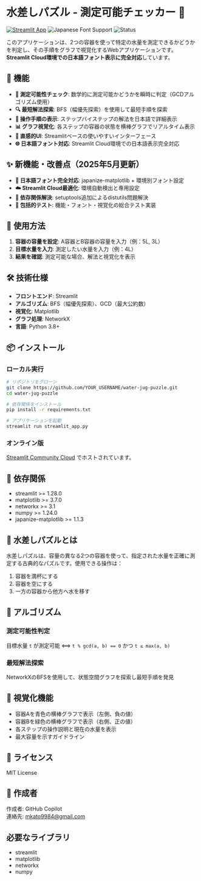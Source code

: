 # 水差しパズル - 測定可能チェッカー 🚰

[![Streamlit App](https://static.streamlit.io/badges/streamlit_badge_black_white.svg)](https://water-jug-puzzle.streamlit.app)
![Japanese Font Support](https://img.shields.io/badge/日本語フォント-対応済み-green)
![Status](https://img.shields.io/badge/Status-Production%20Ready-brightgreen)

このアプリケーションは、2つの容器を使って特定の水量を測定できるかどうかを判定し、その手順をグラフで視覚化するWebアプリケーションです。**Streamlit Cloud環境での日本語フォント表示に完全対応**しています。

## 🎯 機能

- **📐 測定可能性チェック**: 数学的に測定可能かどうかを瞬時に判定（GCDアルゴリズム使用）
- **🔍 最短解法探索**: BFS（幅優先探索）を使用して最短手順を探索
- **📝 操作手順の表示**: ステップバイステップの解法を日本語で詳細表示
- **📊 グラフ視覚化**: 各ステップの容器の状態を横棒グラフでリアルタイム表示
- **🎨 直感的UI**: Streamlitベースの使いやすいインターフェース
- **🌐 日本語フォント対応**: Streamlit Cloud環境での日本語表示完全対応

## ✨ 新機能・改善点（2025年5月更新）

- **🎌 日本語フォント完全対応**: japanize-matplotlib + 環境別フォント設定
- **☁️ Streamlit Cloud最適化**: 環境自動検出と専用設定
- **🔧 依存関係解決**: setuptools追加によるdistutils問題解決
- **🧪 包括的テスト**: 機能・フォント・視覚化の総合テスト実装

## 🚀 使用方法

1. **容器の容量を設定**: A容器とB容器の容量を入力（例：5L, 3L）
2. **目標水量を入力**: 測定したい水量を入力（例：4L）
3. **結果を確認**: 測定可能な場合、解法と視覚化を表示

## 🛠 技術仕様

- **フロントエンド**: Streamlit
- **アルゴリズム**: BFS（幅優先探索）、GCD（最大公約数）
- **視覚化**: Matplotlib
- **グラフ処理**: NetworkX
- **言語**: Python 3.8+

## 📦 インストール

### ローカル実行

```bash
# リポジトリをクローン
git clone https://github.com/YOUR_USERNAME/water-jug-puzzle.git
cd water-jug-puzzle

# 依存関係をインストール
pip install -r requirements.txt

# アプリケーションを起動
streamlit run streamlit_app.py
```

### オンライン版
[Streamlit Community Cloud](https://your-app-name.streamlit.app) でホストされています。

## 🔧 依存関係

- streamlit >= 1.28.0
- matplotlib >= 3.7.0
- networkx >= 3.1
- numpy >= 1.24.0
- japanize-matplotlib >= 1.1.3

## 📖 水差しパズルとは

水差しパズルは、容量の異なる2つの容器を使って、指定された水量を正確に測定する古典的なパズルです。使用できる操作は：

1. 容器を満杯にする
2. 容器を空にする
3. 一方の容器から他方へ水を移す

## 🧮 アルゴリズム

### 測定可能性判定
目標水量 `t` が測定可能 ⟺ `t % gcd(a, b) == 0` かつ `t ≤ max(a, b)`

### 最短解法探索
NetworkXのBFSを使用して、状態空間グラフを探索し最短手順を発見

## 🎨 視覚化機能

- 容器Aを青色の横棒グラフで表示（左側、負の値）
- 容器Bを緑色の横棒グラフで表示（右側、正の値）
- 各ステップの操作説明と現在の水量を表示
- 最大容量を示すガイドライン

## 📄 ライセンス

MIT License

## 👤 作成者

作成者: GitHub Copilot  
連絡先: mkato9984@gmail.com

## 必要なライブラリ

- streamlit
- matplotlib
- networkx
- numpy
